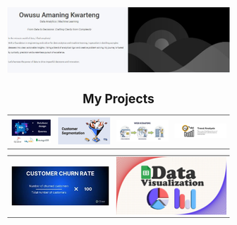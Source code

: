 <img src="https://github.com/mrowurakwarteng/mrowurakwarteng/blob/main/profile.JPG">
<div align="center">
<h1>My Projects</h1>
</div>

<table style="width: 100%;">
  <tr>
    <td style="text-align: center; padding: 10px; border: none;">
      <a href="https://github.com/Database-Design-Queries" target="_blank">
        <img src="https://github.com/mrowurakwarteng/mrowurakwarteng/blob/main/database.png" width="350" alt="Image 1" style="margin-right: 20px;">
      </a>
    </td>
    <td style="text-align: center;">
      <a href="https://github.com/Data-Segmentation" target="_blank">
        <img src="https://github.com/mrowurakwarteng/mrowurakwarteng/blob/main/segmentation.jpg" width="350" alt="Image 2" style="margin-right: 50px;">
      </a>
    </td>
   <td style="text-align: center;">
      <a href="https://github.com/Web-Scrapping" target="_blank">
        <img src="https://github.com/mrowurakwarteng/mrowurakwarteng/blob/main/web-scrapping.jpeg" width="350" alt="Image 2" style="margin-right: 50px;">
      </a>
    </td>
    <td style="text-align: center;">
      <a href="https://github.com/Trends-and-Forecast" target="_blank">
        <img src="https://github.com/mrowurakwarteng/mrowurakwarteng/blob/main/trends.jpg" width="350" alt="Image 3" style="margin-right: 50px;">
      </a>
    </td>
  </tr>
</table>


<table style="width: 100%;">
  <tr>
    <td style="text-align: center; padding: 10px; border: none;">
      <a href="https://github.com/Churn-Rate" target="_blank">
        <img src="https://github.com/mrowurakwarteng/mrowurakwarteng/blob/main/churn-rate.jpg" width="350" alt="Image 1" style="margin-right: 20px;">
      </a>
    </td>
    <td style="text-align: center;">
      <a href="https://github.com/Dashboards-and-Visualizations" target="_blank">
        <img src="https://github.com/mrowurakwarteng/mrowurakwarteng/blob/main/visualization.jpg" width="350" alt="Image 2" style="margin-right: 50px;">
      </a>
    </td>
  </tr>
</table>
